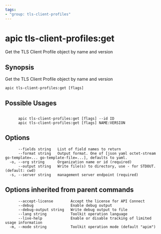 ```yaml
---
tags:
- "group: tls-client-profiles"
---
```

# apic tls-client-profiles:get

Get the TLS Client Profile object by name and version

## Synopsis

Get the TLS Client Profile object by name and version

```
apic tls-client-profiles:get [flags]
```

## Possible Usages

```

      apic tls-client-profiles:get [flags] --id ID
      apic tls-client-profiles:get [flags] NAME:VERSION

```

## Options

```
      --fields string   List of field names to return
      --format string   Output format. One of [json yaml octet-stream go-template=... go-template-file=...], defaults to yaml.
  -o, --org string      Organization name or id (required)
      --output string   Write file(s) to directory, use - for STDOUT. (default: cwd)
  -s, --server string   management server endpoint (required)
```

## Options inherited from parent commands

```
      --accept-license        Accept the license for API Connect
      --debug                 Enable debug output
      --debug-output string   Write debug output to file
      --lang string           Toolkit operation language
      --live-help             Enable or disable tracking of limited usage information
  -m, --mode string           Toolkit operation mode (default "apim")
```
